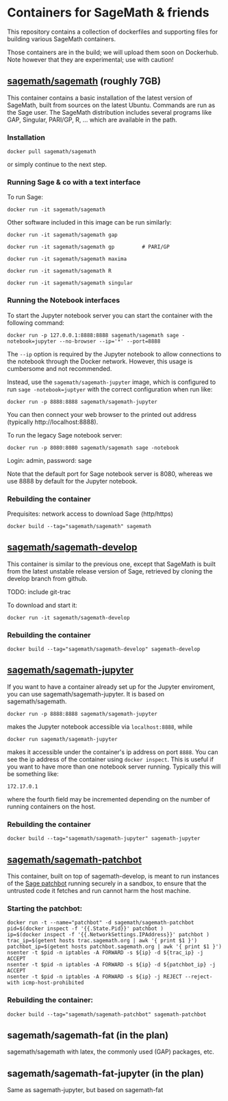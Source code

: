 # Containers for SageMath & friends

This repository contains a collection of dockerfiles and supporting
files for building various SageMath containers.

Those containers are in the build; we will upload them soon on
Dockerhub.  Note however that they are experimental; use with caution!

## [sagemath/sagemath](sagemath/Dockerfile) (roughly 7GB)

This container contains a basic installation of the latest version of
SageMath, built from sources on the latest Ubuntu. Commands are run as
the Sage user. The SageMath distribution includes several programs
like GAP, Singular, PARI/GP, R, ... which are available in the path.

### Installation

    docker pull sagemath/sagemath

or simply continue to the next step.

### Running Sage & co with a text interface

To run Sage:

    docker run -it sagemath/sagemath

Other software included in this image can be run similarly:

    docker run -it sagemath/sagemath gap

    docker run -it sagemath/sagemath gp         # PARI/GP

    docker run -it sagemath/sagemath maxima

    docker run -it sagemath/sagemath R

    docker run -it sagemath/sagemath singular

### Running the Notebook interfaces

To start the Jupyter notebook server you can start the container with the following command:

    docker run -p 127.0.0.1:8888:8888 sagemath/sagemath sage -notebook=jupyter --no-browser --ip='*' --port=8888

The `--ip` option is required by the Jupyter notebook to allow connections to
the notebook through the Docker network.  However, this usage is cumbersome and
not recommended.

Instead, use the `sagemath/sagemath-jupyter` image, which is configured to
run `sage -notebook=juptyer` with the correct configuration when run like:

    docker run -p 8888:8888 sagemath/sagemath-jupyter

You can then connect your web browser to the printed out address
(typically http://localhost:8888).

To run the legacy Sage notebook server:

    docker run -p 8080:8080 sagemath/sagemath sage -notebook

Login: admin, password: sage

Note that the default port for Sage notebook server is 8080, whereas we
use 8888 by default for the Jupyter notebook.

### Rebuilding the container

Prequisites: network access to download Sage (http/https)

    docker build --tag="sagemath/sagemath" sagemath

## [sagemath/sagemath-develop](sagemath-develop/Dockerfile)

This container is similar to the previous one, except that SageMath is
built from the latest unstable release version of Sage, retrieved by
cloning the develop branch from github.

TODO: include git-trac

To download and start it:

    docker run -it sagemath/sagemath-develop

### Rebuilding the container

    docker build --tag="sagemath/sagemath-develop" sagemath-develop

## [sagemath/sagemath-jupyter](sagemath-jupyter/Dockerfile)

If you want to have a container already set up for the Jupyter enviroment,
you can use sagemath/sagemath-jupyter. It is based on sagemath/sagemath.

    docker run -p 8888:8888 sagemath/sagemath-jupyter

makes the Jupyter notebook accessible via `localhost:8888`, while

    docker run sagemath/sagemath-jupyter

makes it accessible under the container's ip address on port `8888`. You can
see the ip address of the container using `docker inspect`. This is useful if
you want to have more than one notebook server running.  Typically this will
be something like:

    172.17.0.1

where the fourth field may be incremented depending on the number of running
containers on the host.

### Rebuilding the container

    docker build --tag="sagemath/sagemath-jupyter" sagemath-jupyter

## [sagemath/sagemath-patchbot](sagemath-patchbot/Dockerfile)

This container, built on top of sagemath-develop, is meant to run
instances of the [Sage patchbot](http://patchbot.sagemath.org/)
running securely in a sandbox, to ensure that the untrusted code it
fetches and run cannot harm the host machine.

### Starting the patchbot:

    docker run -t --name="patchbot" -d sagemath/sagemath-patchbot
    pid=$(docker inspect -f '{{.State.Pid}}' patchbot )
    ip=$(docker inspect -f '{{.NetworkSettings.IPAddress}}' patchbot )
    trac_ip=$(getent hosts trac.sagemath.org | awk '{ print $1 }')
    patchbot_ip=$(getent hosts patchbot.sagemath.org | awk '{ print $1 }')
    nsenter -t $pid -n iptables -A FORWARD -s ${ip} -d ${trac_ip} -j ACCEPT
    nsenter -t $pid -n iptables -A FORWARD -s ${ip} -d ${patchbot_ip} -j ACCEPT
    nsenter -t $pid -n iptables -A FORWARD -s ${ip} -j REJECT --reject-with icmp-host-prohibited

### Rebuilding the container:

    docker build --tag="sagemath/sagemath-patchbot" sagemath-patchbot

## sagemath/sagemath-fat (in the plan)

sagemath/sagemath with latex, the commonly used (GAP) packages, etc.

## sagemath/sagemath-fat-jupyter (in the plan)

Same as sagemath-jupyter, but based on sagemath-fat
